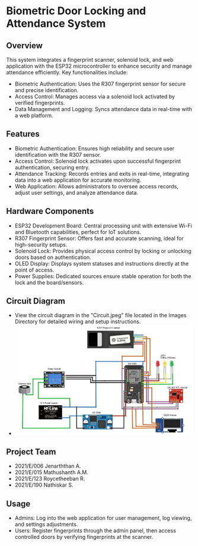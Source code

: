# Biometric Door Locking and Attendance System

## Overview
This system integrates a fingerprint scanner, solenoid lock, and web application with the ESP32 microcontroller to enhance security and manage attendance efficiently. Key functionalities include:
- Biometric Authentication: Uses the R307 fingerprint sensor for secure and precise identification.
- Access Control: Manages access via a solenoid lock activated by verified fingerprints.
- Data Management and Logging: Syncs attendance data in real-time with a web platform.

## Features
- Biometric Authentication: Ensures high reliability and secure user identification with the R307 sensor.
- Access Control: Solenoid lock activates upon successful fingerprint authentication, securing entry.
- Attendance Tracking: Records entries and exits in real-time, integrating data into a web application for accurate monitoring.
- Web Application: Allows administrators to oversee access records, adjust user settings, and analyze attendance data.

## Hardware Components
- ESP32 Development Board: Central processing unit with extensive Wi-Fi and Bluetooth capabilities, perfect for IoT solutions.
- R307 Fingerprint Sensor: Offers fast and accurate scanning, ideal for high-security setups.
- Solenoid Lock: Provides physical access control by locking or unlocking doors based on authentication.
- OLED Display: Displays system statuses and instructions directly at the point of access.
- Power Supplies: Dedicated sources ensure stable operation for both the lock and the board/sensors.

## Circuit Diagram
- View the circuit diagram in the "Circuit.jpeg" file located in the Images Directory for detailed wiring and setup instructions.
- ![Circuit Diagram](Images/Circuit.jpeg)

## Project Team
- 2021/E/006 Jenarththan A.
- 2021/E/015 Mathushanth A.M.
- 2021/E/123 Roycetheeban R.
- 2021/E/190 Nathiskar S.

## Usage
- Admins: Log into the web application for user management, log viewing, and settings adjustments.
- Users: Register fingerprints through the admin panel, then access controlled doors by verifying fingerprints at the scanner.
